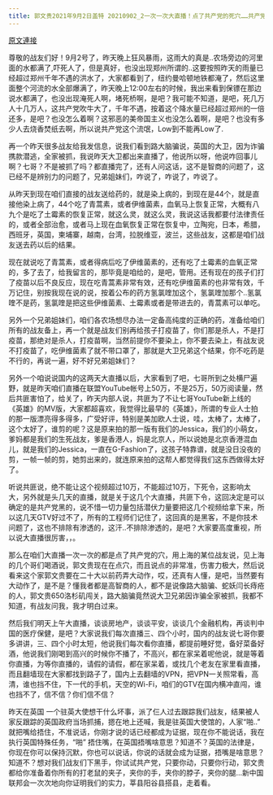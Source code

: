 ```yaml
---
title: 郭文贵2021年9月2日盖特 20210902_2一次一次大直播！点了共产党的死穴……共产党恼羞成怒．正在组织力量黑客我们的GTV……威胁YOUTUBE 移除我们的视频……(为什么共产党不移除路大脑骗的视频昵？）在欧洲等地打压威胁我们的战
---
```


[原文連接](https://gnews.org/ThreadView/53482311)

尊敬的战友们好！9月2号了，昨天晚上狂风暴雨，这雨大的真是..农场旁边的河里面的水都满了,吓死人了，但是真好，也没出现郑州所谓的..这要按照昨天的雨量已经超过郑州千年不遇的洪水了，大家都看到了，纽约曼哈顿地铁都淹了，然后这里面整个河流的水全部爆满了，昨天晚上12:00左右的时候，我出来看到保镖在那边说水都满了，也没出现淹死人啊，堵死桥啊，是吧？我可能不知道，是吧，死几万人十几万人，这共产党吹牛大了，千年不遇，按着这个降水量已经超过郑州的一倍还多，是吧？也没怎么着啊？这邪恶的美帝国主义也没怎么着啊，是吧？也没有多少人去烧香焚纸去啊，所以说共产党这个流氓，Low到不能再Low了.


再一个昨天很多战友给我发信息，说我们看到路大脑骗说，英国的大卫，因为诈骗携款潜逃，全家被抓，我说昨天大卫都出来直播了，他说所以呀，他说咋回事儿啊？七哥？不是被抓了吗？都直播完了，还有人问这话，这不是智商的问题了，这已经不是辨别力的问题了，兄弟姐妹们，咋说了，咋说了，咋说了。


从昨天到现在咱们直接的战友送给药的，就是染上病的，到现在是44个，就是直接他染上病了，44个吃了青蒿素，或者伊维菌素，血氧马上恢复正常，大概有八九个是吃了土霉素的恢复正常，就这么灵，就这么灵，我说这话我都要付法律责任的，或者全部治愈，或者马上现在血氧恢复正常在恢复中，立陶宛，日本，希腊，西班牙，英国，柬埔寨，越南，台湾，拉脱维亚，波兰，这些战友，这都是咱们战友送去药以后的结果。


现在就说吃了青蒿素，或者得病后吃了伊维菌素的，还有吃了土霉素的血氧正常的，多了去了，给我留言的，那毕竟是咱给的，是吧，管用。还有现在的孩子们打了疫苗以后不良反应，现在吃青蒿素非常有效，还有吃伊维菌素的也非常有效，千万记住，别按我现在说的说，按着公布的药方氢氯喹加这个，氢氯喹加那个..氢氯喹不是药，氢氯喹是把这些伊维菌素、土霉素或者是带进去的，青蒿素可以单吃。


另外一个兄弟姐妹们，咱们各农场想尽办法一定备高纯度的正确的药，准备给咱们所有的战友备上，再一个就是战友们别再给孩子打疫苗了，你们那是杀人，不是打疫苗，那绝对是杀人，打疫苗啊，当然前提你不要染上，你不要去染上，有战友说不打疫苗了，吃伊维菌素了就不带口罩了，那就是大卫兄弟这个结果，你不吃药是不行的，再说一遍，好不好兄弟姐妹们？


另外一个咱说说国内的这两天大直播以后，大家看到了吧，七哥所到之处横尸遍野，就是昨天咱们直播在联盟YouTube帐号上50万，不是25万，50万阅读量，然后共匪害怕了，给关了，昨天内部人说，共匪为了不让七哥YouTube新上线的《英雄》的MV版，大家都超喜欢，我觉得比最早的《英雄》，所谓的专业人士拍的那一版漂亮得多得多，广受好评，特别是美加欧人士说，哇，太棒了，太棒了，这个太好了，谁剪的呢？这是原来拍的那一版有我们的Jessica，我们的小萌女，爹妈都是我们的生死战友，爹是香港人，妈是北京人，所以说她是北京香港混血儿，就是我们的Jessica，一直在G-Fashion了，这孩子特靠谱，就是没日没夜的剪，一帧一帧的剪，她剪出来的，就连原来拍的这帮人都觉得我们这东西做得太好了。


听说共匪说，绝不能让这个视频超过10万，不能超过10万，下死令，这影响太大，另外就是头几天的直播，就是关于这几个大直播，共匪下令，这回决定是可以确定的是共产党黑的，说不惜一切力量包括潜伏力量要把这几个视频给拿下来，所以这几天GTV好过不了，所有的工程师们记住了，这回真的是黑客，不是你技术问题了，这也不排除有渗透的，这汗..不排除渗透的，是吧？大家要高度重视，所以说大直播很厉害，，。


那么在咱们大直播一次一次的都是点了共产党的穴，用上海的某位战友说，见上海的几个哥们喝酒说，郭文贵现在在点穴，而且说点的非常准，伤害力极大，然后说看来这个家郭文贵要在二十大以前药弄大动作，哎，还真有人懂，是吧，当然要有大动作了，是不是？懂我者都是高智商的人，都不是说像路大脑骗、蛇妖闫长痔疮的人，郭文贵650洛杉矶闯关，路大脑骗竟然说大卫兄弟因诈骗全家被抓，我都不知道，有战友问我，我才明白过来。


然后我们明天上午大直播，谈谈房地产，谈谈平安，谈谈几个金融机构，再谈判中国的医疗保健，是吧？大家说我们每次直播三、四个小时，国内的战友说七哥你要多讲讲，三、四个小时太短，他说我们每次看你直播，都提前睡好觉，备好菜备好酒，他说我们刚喝到高兴的时候你不播了，不高兴，都在家呆着呢他说，就是等着你直播，为等你直播的，请假的请假，都在家呆着，或找几个老友在家里看直播，而且翻墙现在大家都找到路子了，国内上去翻墙的VPN，把VPN一关照常看，高清，谁也挡不住，下一代的手机，天空的Wi-Fi，咱们的GTV在国内横冲直闯，谁也挡不了，信不信？你们信不信？


昨天在英国 一个驻英大使想干什么坏事，派了仨人过去跟踪我们战友，结果被人家反跟踪的英国政府当场抓捕，摁在地上还喊，我是驻英国大使馆的，人家“啪..” 就把嘴给捂住，不准说话，你刚才说的话已经都成为证据，现在你不能说话，我在执行英国特殊任务，“啪” 捂住嘴，在英国捂嘴啥意思？知道不？英国的法律是，你现在你可以保持沉默，你也可以说话，你说的话就会成为证据，捂嘴是啥意思？知道不？想对我们战友们下黑手，你试试共产党，只要你动，只要你行动，郭文贵都给你准备着你所有的打老鼠的夹子，夹你的手，夹你的脖子，夹你的腿…新中国联邦会一次次地向你证明我们的实力，莘县阳谷县搭县，走着看。

